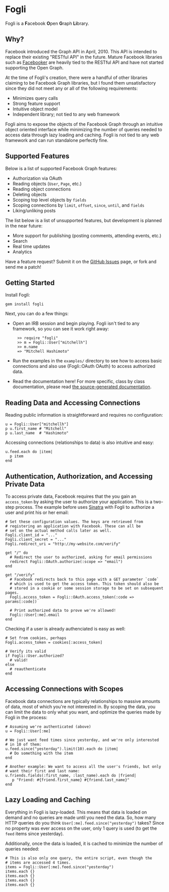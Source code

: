 # Fogli

Fogli is a **F**acebook **O**pen **G**raph **Li**brary.

## Why?

Facebook introduced the Graph API in April, 2010. This API is intended
to replace their existing "RESTful API" in the future. Mature Facebook
libraries such as [Facebooker](http://github.com/mmangino/facebooker) are
heavily tied to the RESTful API and have not started supporting the Open
Graph.

At the time of Fogli's creation, there were a handful of other libraries
claiming to be Facebook Graph libraries, but I found them unsatisfactory
since they did not meet any or all of the following requirements:

* Minimizes query calls
* Strong feature support
* Intuitive object model
* Independent library; not tied to any web framework

Fogli aims to expose the objects of the Facebook Graph through an intuitive
object oriented interface while minimizing the number of queries needed
to access data through lazy loading and caching. Fogli is not tied to any
web framework and can run standalone perfectly fine.

## Supported Features

Below is a list of supported Facebook Graph features:

* Authorization via OAuth
* Reading objects (`User`, `Page`, etc.)
* Reading object connections
* Deleting objects
* Scoping top level objects by `fields`
* Scoping connections by `limit`, `offset`, `since`, `until`, and `fields`
* Liking/unliking posts

The list below is a list of unsupported features, but development is
planned in the near future:

* More support for publishing (posting comments, attending events, etc.)
* Search
* Real time updates
* Analytics

Have a feature request? Submit it on the [GitHub Issues](https://github.com/mitchellh/fogli/issues)
page, or fork and send me a patch!

## Getting Started

Install Fogli:

    gem install fogli

Next, you can do a few things:

* Open an IRB session and begin playing. Fogli isn't tied to any framework,
  so you can see it work right away:

        >> require "fogli"
        >> m = Fogli::User["mitchellh"]
        >> m.name
        => "Mitchell Hashimoto"

* Run the examples in the `examples/` directory to see how to access basic
  connections and also use {Fogli::OAuth OAuth} to access authorized data.

* Read the documentation here! For more specific, class by class documentation,
  please read [the source-generated documentation](http://mitchellh.github.com/fogli/).

## Reading Data and Accessing Connections

Reading public information is straightforward and requires no configuration:

    u = Fogli::User["mitchellh"]
    p u.first_name # "Mitchell"
    p u.last_name  # "Hashimoto"

Accessing connections (relationships to data) is also intuitive and
easy:

    u.feed.each do |item|
      p item
    end

## Authentication, Authorization, and Accessing Private Data

To access private data, Facebook requires that the you gain an `access_token`
by asking the user to authorize your application. This is a two-step process.
The example before uses [Sinatra](http://www.sinatrarb.com/) with Fogli to
authorize a user and print his or her email:

    # Set these configuration values. The keys are retrieved from
    # registering an application with Facebook. These can all be
    # set on the actual method calls later as well.
    Fogli.client_id = "..."
    Fogli.client_secret = "..."
    Fogli.redirect_uri = "http://my-website.com/verify"

    get "/" do
      # Redirect the user to authorized, asking for email permissions
      redirect Fogli::OAuth.authorize(:scope => "email")
    end

    get "/verify"
      # Facebook redirects back to this page with a GET parameter `code`
      # which is used to get the access token. This token should also be
      # stored in a cookie or some session storage to be set on subsequent pages.
      Fogli.access_token = Fogli::OAuth.access_token(:code => params[:code])

      # Print authorized data to prove we're allowed!
      Fogli::User[:me].email
    end

Checking if a user is already authenciated is easy as well:

    # Set from cookies, perhaps
    Fogli.access_token = cookies[:access_token]

    # Verify its valid
    if Fogli::User.authorized?
      # valid!
    else
      # reauthenticate
    end

## Accessing Connections with Scopes

Facebook data connections are typically relationships to massive amounts
of data, most of which you're not interested in. By scoping the data, you
can limit the data to only what you want, and optimize the queries made by
Fogli in the process:

    # Assuming we're authenticated (above)
    u = Fogli::User[:me]

    # We just want feed times since yesterday, and we're only interested
    # in 10 of them:
    u.feed.since("yesterday").limit(10).each do |item|
      # Do something with the item
    end

    # Another example: We want to access all the user's friends, but only
    # want their first and last name:
    u.friends.fields(:first_name, :last_name).each do |friend|
       p "Friend: #{friend.first_name} #{friend.last_name}"
    end

## Lazy Loading and Caching

Everything in Fogli is lazy-loaded. This means that data is loaded on
demand and no queries are made until you need the data. So, how many
HTTP queries do you think `User[:me].feed.since("yesterday")` takes?
Since no property was ever access on the user, only 1 query is used
(to get the `feed` items since yesterday).

Additionally, once the data is loaded, it is cached to minimize the
number of queries needed:

    # This is also only one query, the entire script, even though the
    # items are accessed 4 times.
    items = Fogli::User[:me].feed.since("yesterday")
    items.each {}
    items.each {}
    items.each {}
    items.each {}

